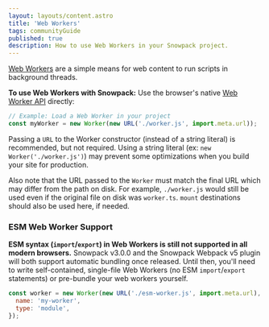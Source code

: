 ```yaml
---
layout: layouts/content.astro
title: 'Web Workers'
tags: communityGuide
published: true
description: How to use Web Workers in your Snowpack project.
---
```


[Web Workers](https://developer.mozilla.org/en-US/docs/Web/API/Web_Workers_API/Using_web_workers) are a simple means for web content to run scripts in background threads.

**To use Web Workers with Snowpack:** Use the browser's native [Web Worker API](https://developer.mozilla.org/en-US/docs/Web/API/Web_Workers_API/Using_web_workers#Web_Workers_API) directly:

```js
// Example: Load a Web Worker in your project
const myWorker = new Worker(new URL('./worker.js', import.meta.url));
```

Passing a `URL` to the Worker constructor (instead of a string literal) is recommended, but not required. Using a string literal (ex: `new Worker('./worker.js')`) may prevent some optimizations when you build your site for production.

Also note that the URL passed to the `Worker` must match the final URL which may differ from the path on disk. For example, `./worker.js` would still be used even if the original file on disk was `worker.ts`. `mount` destinations should also be used here, if needed.

### ESM Web Worker Support

**ESM syntax (`import`/`export`) in Web Workers is still not supported in all modern browsers.** Snowpack v3.0.0 and the Snowpack Webpack v5 plugin will both support automatic bundling once released. Until then, you'll need to write self-contained, single-file Web Workers (no ESM `import`/`export` statements) or pre-bundle your web workers yourself.

```js
const worker = new Worker(new URL('./esm-worker.js', import.meta.url), {
  name: 'my-worker',
  type: 'module',
});
```

<!--
TO REPLACE THE PREVIOUS PARAGRAPH ON v3.0.0 LAUNCH DAY:

Modern browsers have begun to support ESM syntax (`import`/`export`) inside of Web Workers. However, some notable exceptions still exist. To use ESM syntax inside of a web worker, consult [caniuse.com](https://caniuse.com/mdn-api_worker_worker_ecmascript_modules) and choose a supported browser for your local development. When you build for production, choose a bundler that will bundle your Web Worker to remove ESM import/export syntax. Currently, Snowpack's builtin bundler and @snowpack/plugin-webpack both support automatic Web Worker bundling to remove ESM syntax from web workers.


```js
const worker = new Worker(
  new URL('./esm-worker.js', import.meta.url),
  {
    name: 'my-worker',
    type: import.meta.env.MODE === 'development' ? "module" : "classic"
  }
);
```

-->
